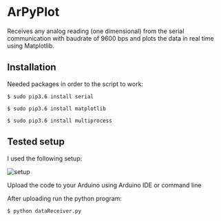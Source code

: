 # ArPyPlot
Receives any analog reading (one dimensional) from the serial communication with baudrate of 9600 bps and plots
the data in real time using Matplotlib.

## Installation

Needed packages in order to the script to work:

``` $ sudo pip3.6 install serial ```

``` $ sudo pip3.6 install matplotlib ```

``` $ sudo pip3.6 install multiprocess ```

## Tested setup
I used the following setup:

![setup](https://user-images.githubusercontent.com/24254286/66364417-fb5f4300-e95f-11e9-9979-39f50a5b9c39.jpg)

Upload the code to your Arduino using Arduino IDE or command line

After uploading run the python program:

```$ python dataReceiver.py ```